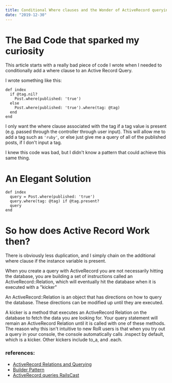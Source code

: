 ```yaml
---
title: Conditional Where clauses and the Wonder of ActiveRecord querying
date: "2019-12-30"
---
```


# The Bad Code that sparked my curiosity
This article starts with a really bad piece of code I wrote when I needed to conditionally add a where clause to an Active Record Query.

I wrote something like this:

```ruby{numberLines: true}
def index
  if @tag.nil?
    Post.where(published: 'true')
  else
    Post.where(published: 'true').where(tag: @tag)
  end
end
```

I only want the where clause associated with the tag if a tag value is present (e.g. passed through the controller through user input). This will allow me to add a tag such as `'ruby'`, or else just give me a query of all of the published posts, if I don't input a tag.

I knew this code was bad, but I didn't know a pattern that could achieve this same thing.

# An Elegant Solution

```ruby{numberLines: true}
def index
  query = Post.where(published: 'true')
  query.where(tag: @tag) if @tag.present?
  query
end
```

# So how does Active Record Work then?
There is obviously less duplication, and I simply chain on the additional where clause if the instance variable is present.

When you create a query with ActiveRecord you are not necessarily hitting the database, you are building a set of instructions called an ActiveRecord::Relation, which will eventually hit the database when it is executed with a "kicker"

An ActiveRecord::Relation is an object that has directions on how to query the database. These directions can be modified up until they are executed. 

A kicker is a method that executes an ActiveRecord Relation on the database to fetch the data you are looking for. Your query statement will remain an ActiveRecord Relation until it is called with one of these methods. The reason why this isn't intuitive to new RoR users is that when you try out a query in your console, the console automatically calls .inspect by default, which is a kicker. Other kickers include to_a, and .each. 


### references:
- [ActiveRecord Relations and Querying](https://stackoverflow.com/questions/10747106/how-does-rails-activerecord-chain-where-clauses-without-multiple-queries/10747692#10747692)
- [Builder Pattern](http://www.railstips.org/blog/archives/2010/10/24/the-chain-gang/)
- [ActiveRecord queries RailsCast](http://railscasts.com/episodes/202-active-record-queries-in-rails-3)